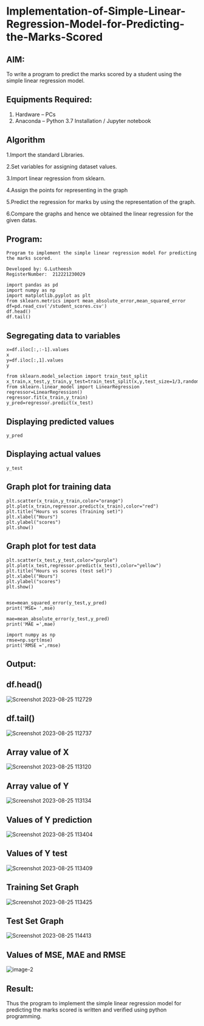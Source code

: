 # Implementation-of-Simple-Linear-Regression-Model-for-Predicting-the-Marks-Scored

## AIM:
To write a program to predict the marks scored by a student using the simple linear regression model.

## Equipments Required:
1. Hardware – PCs
2. Anaconda – Python 3.7 Installation / Jupyter notebook

## Algorithm
1.Import the standard Libraries.

2.Set variables for assigning dataset values.

3.Import linear regression from sklearn.

4.Assign the points for representing in the graph

5.Predict the regression for marks by using the representation of the graph.

6.Compare the graphs and hence we obtained the linear regression for the given datas.
## Program:
```
Program to implement the simple linear regression model For predicting the marks scored.

Developed by: G.Lutheesh
RegisterNumber:  212221230029
```
```
import pandas as pd
import numpy as np
import matplotlib.pyplot as plt
from sklearn.metrics import mean_absolute_error,mean_squared_error
df=pd.read_csv('/student_scores.csv')
df.head()
df.tail()
```
## Segregating data to variables
```
x=df.iloc[:,:-1].values
x
y=df.iloc[:,1].values
y

from sklearn.model_selection import train_test_split
x_train,x_test,y_train,y_test=train_test_split(x,y,test_size=1/3,random_state=0)
from sklearn.linear_model import LinearRegression
regressor=LinearRegression()
regressor.fit(x_train,y_train)
y_pred=regressor.predict(x_test)
```
## Displaying predicted values
```
y_pred
```
## Displaying actual values
```
y_test
```
## Graph plot for training data
```
plt.scatter(x_train,y_train,color="orange")
plt.plot(x_train,regressor.predict(x_train),color="red")
plt.title("Hours vs scores (Training set)")
plt.xlabel("Hours")
plt.ylabel("scores")
plt.show()
```
## Graph plot for test data
```
plt.scatter(x_test,y_test,color="purple")
plt.plot(x_test,regressor.predict(x_test),color="yellow")
plt.title("Hours vs scores (test set)")
plt.xlabel("Hours")
plt.ylabel("scores")
plt.show()


mse=mean_squared_error(y_test,y_pred)
print('MSE= ',mse)

mae=mean_absolute_error(y_test,y_pred)
print('MAE =',mae)

import numpy as np
rmse=np.sqrt(mse)
print('RMSE =',rmse)
```
## Output:
## df.head()
![Screenshot 2023-08-25 112729](https://github.com/Lutheeshgoparapu/Implementation-of-Simple-Linear-Regression-Model-for-Predicting-the-Marks-Scored/assets/94154531/d37f2671-874b-4e2a-951c-997a94070c94)
## df.tail()
![Screenshot 2023-08-25 112737](https://github.com/Lutheeshgoparapu/Implementation-of-Simple-Linear-Regression-Model-for-Predicting-the-Marks-Scored/assets/94154531/c5b4cf18-9bb3-4a16-927d-d8701e56f77c)

## Array value of X
![Screenshot 2023-08-25 113120](https://github.com/Lutheeshgoparapu/Implementation-of-Simple-Linear-Regression-Model-for-Predicting-the-Marks-Scored/assets/94154531/0ac95284-62a5-4d10-a387-356b46cdcb22)
## Array value of Y
![Screenshot 2023-08-25 113134](https://github.com/Lutheeshgoparapu/Implementation-of-Simple-Linear-Regression-Model-for-Predicting-the-Marks-Scored/assets/94154531/9e220368-5f97-4839-93bd-d26fab937f0a)
## Values of Y prediction
![Screenshot 2023-08-25 113404](https://github.com/Lutheeshgoparapu/Implementation-of-Simple-Linear-Regression-Model-for-Predicting-the-Marks-Scored/assets/94154531/485bc887-d311-4dba-acf6-ab54ae73d0e3)
## Values of Y test
![Screenshot 2023-08-25 113409](https://github.com/Lutheeshgoparapu/Implementation-of-Simple-Linear-Regression-Model-for-Predicting-the-Marks-Scored/assets/94154531/47aed11e-00a7-46ae-bb5c-5322a2617e48)
## Training Set Graph
![Screenshot 2023-08-25 113425](https://github.com/Lutheeshgoparapu/Implementation-of-Simple-Linear-Regression-Model-for-Predicting-the-Marks-Scored/assets/94154531/d46e3135-8f36-4d96-b5f2-0d59a788924a)

## Test Set Graph
![Screenshot 2023-08-25 114413](https://github.com/Lutheeshgoparapu/Implementation-of-Simple-Linear-Regression-Model-for-Predicting-the-Marks-Scored/assets/94154531/875ba1b5-2d81-4b41-8e69-2f37823f45dd)

## Values of MSE, MAE and RMSE
![image-2](https://github.com/Lutheeshgoparapu/Implementation-of-Simple-Linear-Regression-Model-for-Predicting-the-Marks-Scored/assets/94154531/c6649215-070a-4546-85a7-419f3e87234c)


## Result:
Thus the program to implement the simple linear regression model for predicting the marks scored is written and verified using python programming.

